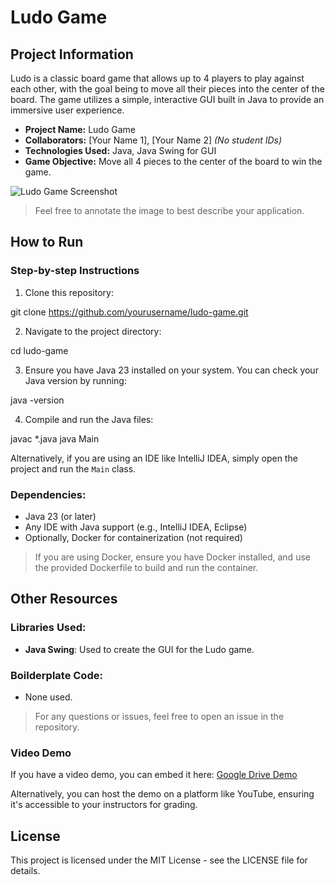 # Ludo Game

## Project Information

Ludo is a classic board game that allows up to 4 players to play against each other, with the goal being to move all their pieces into the center of the board. The game utilizes a simple, interactive GUI built in Java to provide an immersive user experience.

- **Project Name:** Ludo Game
- **Collaborators:** [Your Name 1], [Your Name 2] *(No student IDs)*
- **Technologies Used:** Java, Java Swing for GUI
- **Game Objective:** Move all 4 pieces to the center of the board to win the game.

![Ludo Game Screenshot](path_to_your_screenshot.png)

> Feel free to annotate the image to best describe your application.

## How to Run

### Step-by-step Instructions

1. Clone this repository:

git clone https://github.com/yourusername/ludo-game.git

2. Navigate to the project directory:

cd ludo-game


3. Ensure you have Java 23 installed on your system. You can check your Java version by running:

java -version


4. Compile and run the Java files:

javac *.java java Main


Alternatively, if you are using an IDE like IntelliJ IDEA, simply open the project and run the `Main` class.

### Dependencies:
- Java 23 (or later)
- Any IDE with Java support (e.g., IntelliJ IDEA, Eclipse)
- Optionally, Docker for containerization (not required)

> If you are using Docker, ensure you have Docker installed, and use the provided Dockerfile to build and run the container.

## Other Resources

### Libraries Used:
- **Java Swing**: Used to create the GUI for the Ludo game.

### Boilderplate Code:
- None used.

> For any questions or issues, feel free to open an issue in the repository.

### Video Demo
If you have a video demo, you can embed it here:
[Google Drive Demo](link_to_your_video)

Alternatively, you can host the demo on a platform like YouTube, ensuring it's accessible to your instructors for grading.

## License

This project is licensed under the MIT License - see the LICENSE file for details.
